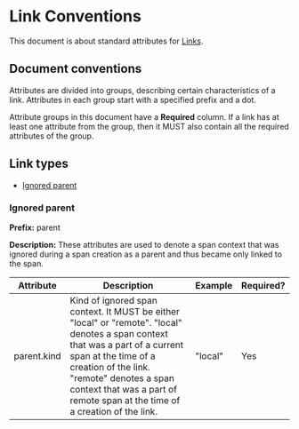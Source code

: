 # Link Conventions

This document is about standard attributes for
[Links](api-tracing.md#add-links).

## Document conventions

Attributes are divided into groups, describing certain characteristics of a
link. Attributes in each group start with a specified prefix and a dot.

Attribute groups in this document have a **Required** column. If a link has at
least one attribute from the group, then it MUST also contain all the required
attributes of the group.

## Link types

* [Ignored parent](#ignored-parent)

### Ignored parent

**Prefix:** parent

**Description:** These attributes are used to denote a span context that was
ignored during a span creation as a parent and thus became only linked to the
span.

| Attribute | Description | Example | Required? |
|---|---|---|---|
| parent.kind | Kind of ignored span context. It MUST be either "local" or "remote". "local" denotes a span context that was a part of a current span at the time of a creation of the link. "remote" denotes a span context that was a part of remote span at the time of a creation of the link. | "local" | Yes |
